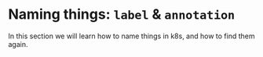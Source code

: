 # Naming things: `label` & `annotation`

In this section we will learn how to name things in k8s, and how to find them again.



